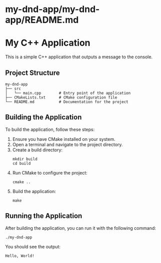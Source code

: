 # my-dnd-app/my-dnd-app/README.md

# My C++ Application

This is a simple C++ application that outputs a message to the console.

## Project Structure

```
my-dnd-app
├── src
│   └── main.cpp        # Entry point of the application
├── CMakeLists.txt      # CMake configuration file
└── README.md           # Documentation for the project
```

## Building the Application

To build the application, follow these steps:

1. Ensure you have CMake installed on your system.
2. Open a terminal and navigate to the project directory.
3. Create a build directory:
   ```
   mkdir build
   cd build
   ```
4. Run CMake to configure the project:
   ```
   cmake ..
   ```
5. Build the application:
   ```
   make
   ```

## Running the Application

After building the application, you can run it with the following command:

```
./my-dnd-app
```

You should see the output:

```
Hello, World!
```